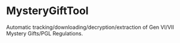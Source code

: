 # MysteryGiftTool
Automatic tracking/downloading/decryption/extraction of Gen VI/VII Mystery Gifts/PGL Regulations.
